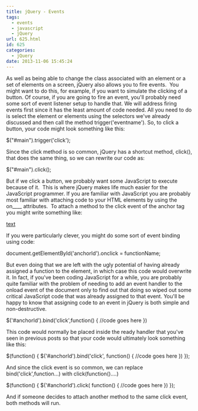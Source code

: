 ```yaml
---
title: jQuery - Events
tags:
  - events
  - javascript
  - jQuery
url: 625.html
id: 625
categories:
  - jQuery
date: 2013-11-06 15:45:24
---
```


As well as being able to change the class associated with an element or a set of elements on a screen, jQuery also allows you to fire events.  You might want to do this, for example, if you want to simulate the clicking of a button. Of course, if you are going to fire an event, you'll probably need some sort of event listener setup to handle that. We will address firing events first since it has the least amount of code needed. All you need to do is select the element or elements using the selectors we've already discussed and then call the method trigger('eventname'). So, to click a button, your code might look something like this:

$("#main").trigger('click');

Since the click method is so common, jQuery has a shortcut method, click(), that does the same thing, so we can rewrite our code as:

$("#main").click();

But if we click a button, we probably want some JavaScript to execute because of it.  This is where jQuery makes life much easier for the JavaScript programmer. If you are familiar with JavaScript you are probably most familiar with attaching code to your HTML elements by using the on____ attributes.  To attach a method to the click event of the anchor tag you might write something like:

<a href="#" onclick="method();" >text</a>

[](//11011.net/software/vspaste)If you were particularly clever, you might do some sort of event binding using code:

document.getElementById('anchorId').onclick = functionName;

But even doing that we are left with the ugly potential of having already assigned a function to the element, in which case this code would overwrite it. In fact, if you've been coding JavaScript for a while, you are probably quite familiar with the problem of needing to add an event handler to the onload event of the document only to find out that doing so wiped out some critical JavaScript code that was already assigned to that event. You'll be happy to know that assigning code to an event in jQuery is both simple and non-destructive.

$('#anchorId').bind('click',function()
{ //code goes here })

This code would normally be placed inside the ready handler that you've seen in previous posts so that your code would ultimately look something like this:

$(function() {
    $('#anchorId').bind('click', function()
    { //code goes here })
});

[](//11011.net/software/vspaste)And since the click event is so common, we can replace bind('click',function...) with click(function()....)

$(function() {
    $('#anchorId').click( function()
    { //code goes here })
});

[](//11011.net/software/vspaste)And if someone decides to attach another method to the same click event, both methods will run.